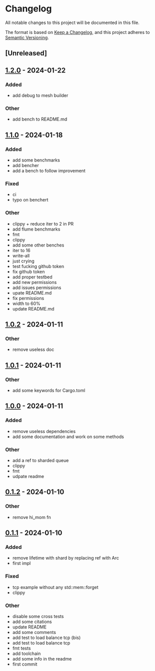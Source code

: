 # Changelog
All notable changes to this project will be documented in this file.

The format is based on [Keep a Changelog](https://keepachangelog.com/en/1.0.0/),
and this project adheres to [Semantic Versioning](https://semver.org/spec/v2.0.0.html).

## [Unreleased]

## [1.2.0](https://github.com/Miaxos/sharded-thread/compare/v1.1.0...v1.2.0) - 2024-01-22

### Added
- add debug to mesh builder

### Other
- add bench to README.md

## [1.1.0](https://github.com/Miaxos/sharded-thread/compare/v1.0.2...v1.1.0) - 2024-01-18

### Added
- add some benchmarks
- add bencher
- add a bench to follow improvement

### Fixed
- ci
- typo on benchert

### Other
- clippy + reduce iter to 2 in PR
- add flume benchmarks
- fmt
- clippy
- add some other benches
- iter to 16
- write-all
- just crying
- test fucking github token
- fix github token
- add proper testbed
- add new permissions
- add issues permissions
- upate README.md
- fix permissions
- width to 60%
- update README.md

## [1.0.2](https://github.com/Miaxos/sharded-thread/compare/v1.0.1...v1.0.2) - 2024-01-11

### Other
- remove useless doc

## [1.0.1](https://github.com/Miaxos/sharded-thread/compare/v1.0.0...v1.0.1) - 2024-01-11

### Other
- add some keywords for Cargo.toml

## [1.0.0](https://github.com/Miaxos/sharded-thread/compare/v0.1.2...v1.0.0) - 2024-01-11

### Added
- remove useless dependencies
- add some documentation and work on some methods

### Other
- add a ref to sharded queue
- clippy
- fmt
- udpate readme

## [0.1.2](https://github.com/Miaxos/sharded-thread/compare/v0.1.1...v0.1.2) - 2024-01-10

### Other
- remove hi_mom fn

## [0.1.1](https://github.com/Miaxos/sharded-thread/compare/v0.1.0...v0.1.1) - 2024-01-10

### Added
- remove lifetime with shard by replacing ref with Arc
- first impl

### Fixed
- tcp example without any std::mem::forget
- clippy

### Other
- disable some cross tests
- add some citations
- update README
- add some comments
- add test to load balance tcp (bis)
- add test to load balance tcp
- fmt tests
- add toolchain
- add some info in the readme
- first commit
